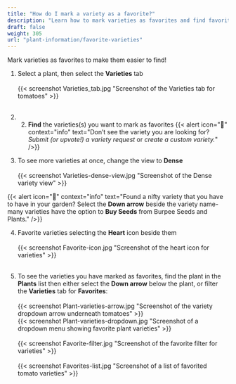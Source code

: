 ```yaml
---
title: "How do I mark a variety as a favorite?"
description: "Learn how to mark varieties as favorites and find favorite varieties"
draft: false
weight: 305
url: "plant-information/favorite-varieties"
---
```


Mark varieties as favorites to make them easier to find!

1. Select a plant, then select the **Varieties** tab<br /><br />
{{< screenshot Varieties_tab.jpg "Screenshot of the Varieties tab for tomatoes" >}}<br /><br />

2. 2. **Find** the varieties(s) you want to mark as favorites
{{< alert icon="🥕" context="info" text="Don’t see the variety you are looking for? *Submit (or upvote!) a variety request* or *create a custom variety.*" />}}

3. To see more varieties at once, change the view to **Dense**<br /><br />
{{< screenshot Varieties-dense-view.jpg "Screenshot of the Dense variety view" >}}

{{< alert icon="🍅" context="info" text="Found a nifty variety that you have to have in your garden? Select the **Down arrow** beside the variety name- many varieties have the option to **Buy Seeds** from Burpee Seeds and Plants." />}}

4. Favorite varieties selecting the **Heart** icon beside them<br /><br />
{{< screenshot Favorite-icon.jpg "Screenshot of the heart icon for varieties" >}}<br /><br />

5. To see the varieties you have marked as favorites, find the plant in the **Plants** list then either select the **Down arrow** below the plant, or filter the **Varieties** tab for **Favorites**:<br /><br />
{{< screenshot Plant-varieties-arrow.jpg "Screenshot of the variety dropdown arrow underneath tomatoes" >}}<br />
{{< screenshot Plant-varieties-dropdown.jpg "Screenshot of a dropdown menu showing favorite plant varieties" >}}<br /><br />
{{< screenshot Favorite-filter.jpg "Screenshot of the favorite filter for varieties" >}}<br /><br />
{{< screenshot Favorites-list.jpg "Screenshot of a list of favorited tomato varieties" >}}
